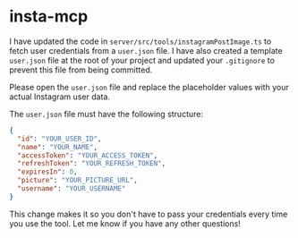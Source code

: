 # insta-mcp

I have updated the code in `server/src/tools/instagramPostImage.ts` to fetch user credentials from a `user.json` file. I have also created a template `user.json` file at the root of your project and updated your `.gitignore` to prevent this file from being committed.

Please open the `user.json` file and replace the placeholder values with your actual Instagram user data.

The `user.json` file must have the following structure:

```json
{
  "id": "YOUR_USER_ID",
  "name": "YOUR_NAME",
  "accessToken": "YOUR_ACCESS_TOKEN",
  "refreshToken": "YOUR_REFRESH_TOKEN",
  "expiresIn": 0,
  "picture": "YOUR_PICTURE_URL",
  "username": "YOUR_USERNAME"
}
```

This change makes it so you don't have to pass your credentials every time you use the tool. Let me know if you have any other questions!
